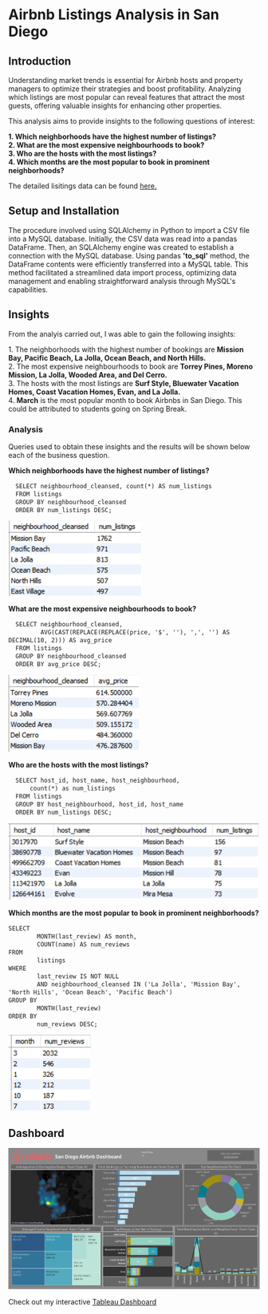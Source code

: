 <!DOCTYPE html>
<html>
<h1>Airbnb Listings Analysis in San Diego</h1>
<h2>Introduction</h2>
<p>Understanding market trends is essential for Airbnb hosts and property managers to optimize their strategies and boost profitability. Analyzing which listings are most popular can reveal features that attract the most guests, offering valuable insights for enhancing other properties.</p>

<p>This analysis aims to provide insights to the following questions of interest:</p>
<p><b>
      1. Which neighborhoods have the highest number of listings? 
  <br>2. What are the most expensive neighbourhoods to book?
  <br>3. Who are the hosts with the most listings?
  <br>4. Which months are the most popular to book in prominent neighborhoods?
</b></p>

<p>The detailed lisitings data can be found <a href="https://insideairbnb.com/get-the-data/">here.</a>

<h2>Setup and Installation</h2>
<p>The procedure involved using SQLAlchemy in Python to import a CSV file into a MySQL database. Initially, the CSV data was read into a pandas DataFrame. Then, an SQLAlchemy engine was created to establish a connection with the MySQL database. Using pandas <b>'to_sql'</b> method, the DataFrame contents were efficiently transferred into a MySQL table. This method facilitated a streamlined data import process, optimizing data management and enabling straightforward analysis through MySQL's capabilities.</p>

<h2>Insights</h2>
<p>From the analyis carried out, I was able to gain the following insights:</p>
<p>
            1. The neighborhoods with the highest number of bookings are <b>Mission Bay, Pacific Beach, La Jolla, Ocean Beach, and North Hills.</b>
      <br> 2. The most expensive neighbourhoods to book are <b>Torrey Pines, Moreno Mission, La Jolla, Wooded Area, and Del Cerro.</b>
      <br> 3. The hosts with the most listings are <b>Surf Style, Bluewater Vacation Homes, Coast Vacation Homes, Evan, and La Jolla.</b>
      <br> 4. <b>March</b> is the most popular month to book Airbnbs in San Diego. This could be attributed to students going on Spring Break.
</p>

<h3>Analysis</h3>
<p>Queries used to obtain these insights and the results will be shown below each of the business question.</p>
<p><b>Which neighborhoods have the highest number of listings?</b></p>

<!-- which neighborhoods have the highest listings-->
      SELECT neighbourhood_cleansed, count(*) AS num_listings
      FROM listings
      GROUP BY neighbourhood_cleansed
      ORDER BY num_listings DESC;

<img src='q1.png'>
<p><b>What are the most expensive neighbourhoods to book?</b></p>

<!-- what are the most expensive neighborhoods-->
      SELECT neighbourhood_cleansed,
             AVG(CAST(REPLACE(REPLACE(price, '$', ''), ',', '') AS DECIMAL(10, 2))) AS avg_price
      FROM listings
      GROUP BY neighbourhood_cleansed
      ORDER BY avg_price DESC;

<img src='q2.png'>

<p><b>Who are the hosts with the most listings?</b></p>

<!-- hosts with most listings -->
      SELECT host_id, host_name, host_neighbourhood,
	      count(*) as num_listings
      FROM listings
      GROUP BY host_neighbourhood, host_id, host_name
      ORDER BY num_listings DESC;

<img src='q3.png'>

<p><b>Which months are the most popular to book in prominent neighborhoods?</b></p>

<!--which months are the most popular to book in top 5 neighborhoods?-->
	SELECT 
    		MONTH(last_review) AS month,
    		COUNT(name) AS num_reviews
	FROM 
    		listings
	WHERE
    		last_review IS NOT NULL
    		AND neighbourhood_cleansed IN ('La Jolla', 'Mission Bay', 'North Hills', 'Ocean Beach', 'Pacific Beach')
	GROUP BY 
    		MONTH(last_review)
	ORDER BY 
    		num_reviews DESC;

<img src='q4.png'>

<section id='visual'>
<h2>Dashboard</h2>
<img src='Dashboard.png'/>
<p>Check out my interactive <a href="https://public.tableau.com/views/AirbnbAnalysis_17196132959730/Dashboard1?:language=en-US&:sid=&:display_count=n&:origin=viz_share_link">Tableau Dashboard</a></p>

</html>
